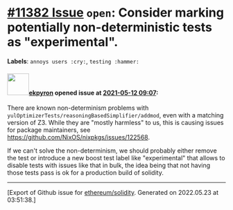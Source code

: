 # [\#11382 Issue](https://github.com/ethereum/solidity/issues/11382) `open`: Consider marking potentially non-deterministic tests as "experimental".
**Labels**: `annoys users :cry:`, `testing :hammer:`


#### <img src="https://avatars.githubusercontent.com/u/1347491?v=4" width="50">[ekpyron](https://github.com/ekpyron) opened issue at [2021-05-12 09:07](https://github.com/ethereum/solidity/issues/11382):

There are known non-determinism problems with ``yulOptimizerTests/reasoningBasedSimplifier/addmod``, even with a matching version of Z3.
While they are "mostly harmless" to us, this is causing issues for package maintainers, see https://github.com/NixOS/nixpkgs/issues/122568.

If we can't solve the non-determinism, we should probably either remove the test or introduce a new boost test label like "experimental" that allows to disable tests with issues like that in bulk, the idea being that not having those tests pass is ok for a production build of solidity.




-------------------------------------------------------------------------------



[Export of Github issue for [ethereum/solidity](https://github.com/ethereum/solidity). Generated on 2022.05.23 at 03:51:38.]
